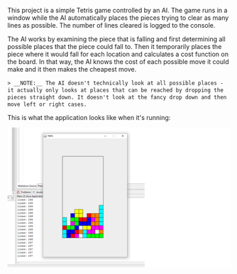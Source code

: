 This project is a simple Tetris game controlled by an AI. The game runs in a window while the AI automatically places the pieces trying to clear as many lines as possible. The number of lines cleared is logged to the console.

The AI works by examining the piece that is falling and first determining all possible places that the piece could fall to. Then it temporarily places the piece where it would fall for each location and calculates a cost function on the board. In that way, the AI knows the cost of each possible move it could make and it then makes the cheapest move.

	> __NOTE:__ The AI doesn't technically look at all possible places - it actually only looks at places that can be reached by dropping the pieces straight down. It doesn't look at the fancy drop down and then move left or right cases.
	
This is what the application looks like when it's running:

![The example image could not be displayed!](/examples/example.png?raw=true "Tetris AI in Action")